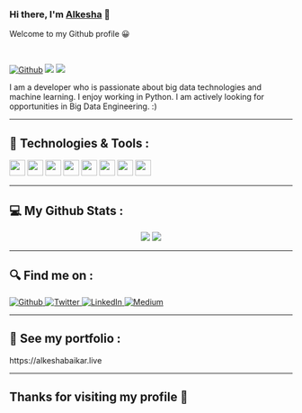 ### Hi there, I'm [Alkesha](https://alkeshabaikar.live) 👋
Welcome to my Github profile 😀

<br>

[![Github](https://img.shields.io/github/followers/freesoul84?label=Follow&style=social)](https://github.com/freesoul84)
![](https://komarev.com/ghpvc/?username=freesoul84)
![](https://visitor-badge.laobi.icu/badge?page_id=freesoul84.freesoul84)

<p>I am a developer who is passionate about big data technologies and machine learning. I enjoy working in Python. I am actively looking for opportunities in Big Data Engineering. :)</p>

<hr/>

## 🔧 <b>Technologies & Tools :</b>
<p>
<code><img height="28" src="https://cdn.svgporn.com/logos/python.svg"></code>
<code><img height="28" src="https://cdn.svgporn.com/logos/javascript.svg"></code>
<code><img height="28" src="https://cdn.svgporn.com/logos/bootstrap.svg"></code>
<code><img height="28" src="https://cdn.svgporn.com/logos/css-3.svg"></code>
<code><img height="28" src="https://cdn.svgporn.com/logos/flask.svg"></code>
<code><img height="28" src="https://cdn.svgporn.com/logos/git-icon.svg"></code>
<code><img height="28" src="https://cdn.svgporn.com/logos/jupyter.svg"></code>
<code><img height="28" src="https://cdn.svgporn.com/logos/php.svg"></code>
</p>

<hr/>

## 💻 <b>My Github Stats :</b>
<p align = "center">
  <img src = "https://github-readme-stats.vercel.app/api?username=freesoul84&show_icons=true&theme=chartreuse-dark&line_height=40">
  <img src = "https://github-readme-stats.vercel.app/api/top-langs/?username=freesoul84&theme=chartreuse-dark">
</p>
<hr/>

## 🔍 <b>Find me on :</b>
<p>
<a href="https://github.com/freesoul84" target="_blank"><img alt="Github" 
src="https://img.shields.io/badge/GitHub-%2312100E.svg?&style=for-the-badge&logo=Github&logoColor=white" />
</a> 
<a href="https://twitter.com/ocean5791" target="_blank"><img alt="Twitter" 
src="https://img.shields.io/badge/twitter-%2312100E.svg?&style=for-the-badge&logo=twitter&logoColor=blue" />
</a> 
<a href="https://www.linkedin.com/in/alkeshab" target="_blank"><img alt="LinkedIn" 
src="https://img.shields.io/badge/linkedin-%2312100E.svg?&style=for-the-badge&logo=linkedin&logoColor=blue" />
</a> 
<a href="https://medium.com/@alkeshab" target="_blank"><img alt="Medium" 
src="https://img.shields.io/badge/medium-%2312100E.svg?&style=for-the-badge&logo=medium&logoColor=white" />
</a>
</p>
<hr/>

## 🔗 <b> See my portfolio :</b>
<p href="https://alkeshabaikar.live" target="_blank">https://alkeshabaikar.live</p>
<hr/>

## Thanks for visiting my profile 🙂
